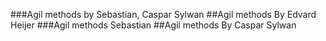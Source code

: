 ###Agil methods by Sebastian, Caspar Sylwan
##Agil methods
By Edvard Heijer
###Agil methods
Sebastian
##Agil methods
By Caspar Sylwan
